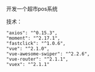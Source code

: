 开发一个超市pos系统

技术：

    "axios": "^0.15.3",
    "moment": "^2.17.1",
    "fastclick": "^1.0.6",
    "vue": "^2.1.0",
    "vue-awesome-swiper": "^2.2.6",
    "vue-router": "^2.1.1",
    "vuex": "^2.1.1"
